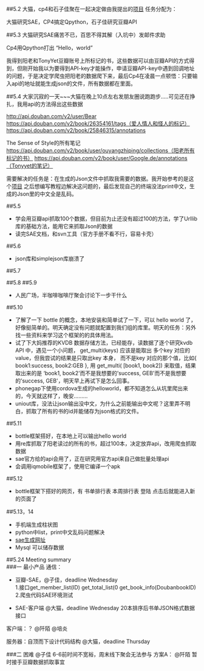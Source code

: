 ##5.2
大猫，cp4和石子佳聚在一起决定做由我提出的[项目](http://stonejiajia.gitbooks.io/test-book/content/source/week5/project.html)
任务分配为：

大猫研究SAE，CP4搞定Qpython，石子佳研究豆瓣API

##5.3
大猫研究SAE痛苦不已，百思不得其解（入坑中）发邮件求助

Cp4用Qpython打出 “Hello，world”

我得到阳老和TonyYet豆瓣账号上所标记的书，这些数据可以由豆瓣API的方式得到，但刚开始我以为要得到API-key才能操作，申请豆瓣API-key中遇到回调地址的问题，于是决定学爬虫把阳老的数据爬下来，最后Cp4在凌晨一点顿悟：只要输入api的地址就能生成json的文件，所有数据都在里面。

##5.4
大家沉寂的一天~~~大猫在晚上10点左右发朋友圈说跑跑步.....可见还在挣扎，我用api的方法得出这些数据


http://api.douban.com/v2/user/Bear
https://api.douban.com/v2/book/26354161/tags（爱人情人和怪人的标记）
https://api.douban.com/v2/book/25846315/annotations

The Sense of Style的所有笔记
https://api.douban.com/v2/book/user/ouyangzhiping/collections（阳老所有标记的书）
https://api.douban.com/v2/book/user/Google.de/annotations（Tonyyet的笔记）

需要解决的任务是：在生成的Json文件中抓取我需要的数据。我开始参考的是这个[项目](https://github.com/shuaijiang/doubanAPI)
之后想编写教程边解决这问题的，最后发现自己的终端没法print中文，生成的Json里的中文全是乱码。

##5.5
* 学会用豆瓣api抓取100个数据，但目前为止还没有超过100的方法，学了Urllib库的基础方法，能用它来抓取Json的数据
* 读完SAE文档，和svn工具（官方手册不看不行，容易卡壳）

##5.6
* json库和simplejson库崩溃了

##5.7

##5.8
##5.9
* 人民广场，半咖啡咖啡厅聚会讨论下一步干什么

##5.10
* 了解了一下 bottle 的概念，本地安装和简单试了一下，可以 hello world 了，好像挺简单的。明天确定没有问题就配置到我们组的库里。明天的任务：另外找一些资料来学习这个框架的的具体用法。 
* 试了下大妈推荐的KVDB 数据存储方法，已经能存，读数据了逐个研究kvdb API 中，遇见一个小问题， get_multi(keys) 应该是能取出 多个key 对应的value，但我尝试的结果是只取出key 本身， 而不是key 对应的那个值，比如{ book1:success, book2:GEB }, 用 get_multi( [book1, book2]) 来取值，结果取出来的是 ‘book1, book2'而不是我想要的’success, GEB'而不是我想要的’success, GEB'，明天早上再试下是怎么回事。
* phonegap下使用cordova生成的helloworld，都不知道怎么从坑里爬出来的，今天就这样了，晚安………
* uniout库，没法让json输出没中文，为什么之前能输出中文呢？这里弄不明白，抓取了所有的书的id并能储存为json格式的文件。

##5.11
* bottle框架搭好，在本地上可以输出hello world
* 用re库抓取了阳老读过的所有的书，超过100本，决定放弃api，改用爬虫抓取数据
* sae官方给的api会用了，正在研究用官方api来自己做批量处理api
* 会调用iqmobile框架了，使用它编译一个apk

##5.12
* bottle框架下搭好的网页，有 
书单排行表 本周排行表 登陆 点击后就能进入新的页面了

##5.13，14
* 手机端生成柱状图
* python中list，print中文乱码问题解决
* [sae生成网址](http://svntesting.sinaapp.com/)
* Mysql 可以储存数据
  
##5.24 Meeting summary   
###一 最小产品
通信：
- 豆瓣-SAE，@子佳，deadline Wednesday   
1.接口get_member_list(ID)
       get_total_list(0
       get_book_info(DoubanbookID)  
2.爬虫代码SAE环境测试
 
- SAE-客户端 @大猫，deadline Wednesday 
20本排序后书单JSON格式数据接口

客户端：？ @阡陌 @培炎

服务器：自顶而下设计代码结构 @大猫，deadline Thursday 


###二 困难
@子佳 6-6前时间不宽裕，周末线下聚会无法参与
方案A： @阡陌 暂时接手豆瓣数据抓取事宜



